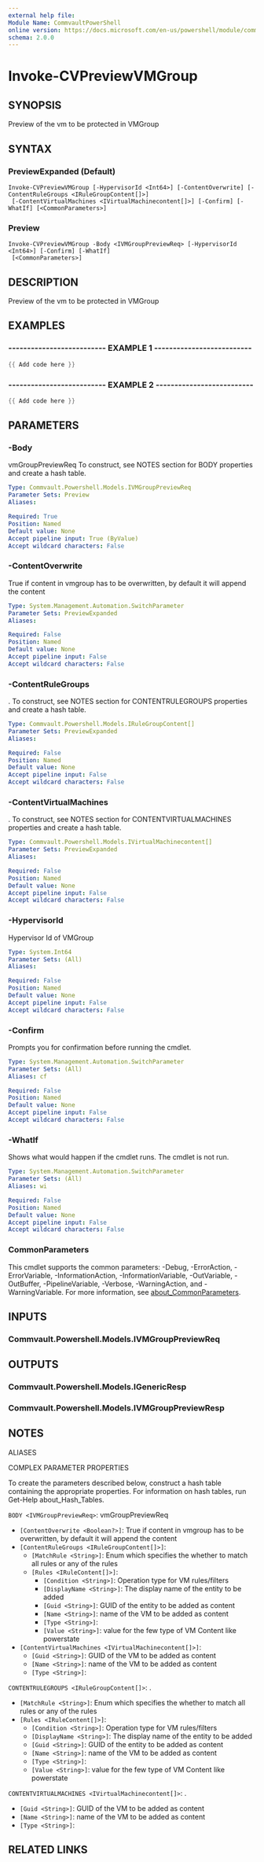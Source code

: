 ```yaml
---
external help file:
Module Name: CommvaultPowerShell
online version: https://docs.microsoft.com/en-us/powershell/module/commvaultpowershell/invoke-cvpreviewvmgroup
schema: 2.0.0
---
```


# Invoke-CVPreviewVMGroup

## SYNOPSIS
Preview of the vm to be protected in VMGroup

## SYNTAX

### PreviewExpanded (Default)
```
Invoke-CVPreviewVMGroup [-HypervisorId <Int64>] [-ContentOverwrite] [-ContentRuleGroups <IRuleGroupContent[]>]
 [-ContentVirtualMachines <IVirtualMachinecontent[]>] [-Confirm] [-WhatIf] [<CommonParameters>]
```

### Preview
```
Invoke-CVPreviewVMGroup -Body <IVMGroupPreviewReq> [-HypervisorId <Int64>] [-Confirm] [-WhatIf]
 [<CommonParameters>]
```

## DESCRIPTION
Preview of the vm to be protected in VMGroup

## EXAMPLES

### -------------------------- EXAMPLE 1 --------------------------
```powershell
{{ Add code here }}
```



### -------------------------- EXAMPLE 2 --------------------------
```powershell
{{ Add code here }}
```



## PARAMETERS

### -Body
vmGroupPreviewReq
To construct, see NOTES section for BODY properties and create a hash table.

```yaml
Type: Commvault.Powershell.Models.IVMGroupPreviewReq
Parameter Sets: Preview
Aliases:

Required: True
Position: Named
Default value: None
Accept pipeline input: True (ByValue)
Accept wildcard characters: False
```

### -ContentOverwrite
True if content in vmgroup has to be overwritten, by default it will append the content

```yaml
Type: System.Management.Automation.SwitchParameter
Parameter Sets: PreviewExpanded
Aliases:

Required: False
Position: Named
Default value: None
Accept pipeline input: False
Accept wildcard characters: False
```

### -ContentRuleGroups
.
To construct, see NOTES section for CONTENTRULEGROUPS properties and create a hash table.

```yaml
Type: Commvault.Powershell.Models.IRuleGroupContent[]
Parameter Sets: PreviewExpanded
Aliases:

Required: False
Position: Named
Default value: None
Accept pipeline input: False
Accept wildcard characters: False
```

### -ContentVirtualMachines
.
To construct, see NOTES section for CONTENTVIRTUALMACHINES properties and create a hash table.

```yaml
Type: Commvault.Powershell.Models.IVirtualMachinecontent[]
Parameter Sets: PreviewExpanded
Aliases:

Required: False
Position: Named
Default value: None
Accept pipeline input: False
Accept wildcard characters: False
```

### -HypervisorId
Hypervisor Id of VMGroup

```yaml
Type: System.Int64
Parameter Sets: (All)
Aliases:

Required: False
Position: Named
Default value: None
Accept pipeline input: False
Accept wildcard characters: False
```

### -Confirm
Prompts you for confirmation before running the cmdlet.

```yaml
Type: System.Management.Automation.SwitchParameter
Parameter Sets: (All)
Aliases: cf

Required: False
Position: Named
Default value: None
Accept pipeline input: False
Accept wildcard characters: False
```

### -WhatIf
Shows what would happen if the cmdlet runs.
The cmdlet is not run.

```yaml
Type: System.Management.Automation.SwitchParameter
Parameter Sets: (All)
Aliases: wi

Required: False
Position: Named
Default value: None
Accept pipeline input: False
Accept wildcard characters: False
```

### CommonParameters
This cmdlet supports the common parameters: -Debug, -ErrorAction, -ErrorVariable, -InformationAction, -InformationVariable, -OutVariable, -OutBuffer, -PipelineVariable, -Verbose, -WarningAction, and -WarningVariable. For more information, see [about_CommonParameters](http://go.microsoft.com/fwlink/?LinkID=113216).

## INPUTS

### Commvault.Powershell.Models.IVMGroupPreviewReq

## OUTPUTS

### Commvault.Powershell.Models.IGenericResp

### Commvault.Powershell.Models.IVMGroupPreviewResp

## NOTES

ALIASES

COMPLEX PARAMETER PROPERTIES

To create the parameters described below, construct a hash table containing the appropriate properties. For information on hash tables, run Get-Help about_Hash_Tables.


`BODY <IVMGroupPreviewReq>`: vmGroupPreviewReq
  - `[ContentOverwrite <Boolean?>]`: True if content in vmgroup has to be overwritten, by default it will append the content
  - `[ContentRuleGroups <IRuleGroupContent[]>]`: 
    - `[MatchRule <String>]`: Enum which specifies the whether to match all rules or any of the rules
    - `[Rules <IRuleContent[]>]`: 
      - `[Condition <String>]`: Operation type for VM rules/filters
      - `[DisplayName <String>]`: The display name of the entity to be added
      - `[Guid <String>]`: GUID of the entity to be added as content
      - `[Name <String>]`: name of the VM to be added as content
      - `[Type <String>]`: 
      - `[Value <String>]`: value for the few type of VM Content like powerstate
  - `[ContentVirtualMachines <IVirtualMachinecontent[]>]`: 
    - `[Guid <String>]`: GUID of the VM to be added as content
    - `[Name <String>]`: name of the VM to be added as content
    - `[Type <String>]`: 

`CONTENTRULEGROUPS <IRuleGroupContent[]>`: .
  - `[MatchRule <String>]`: Enum which specifies the whether to match all rules or any of the rules
  - `[Rules <IRuleContent[]>]`: 
    - `[Condition <String>]`: Operation type for VM rules/filters
    - `[DisplayName <String>]`: The display name of the entity to be added
    - `[Guid <String>]`: GUID of the entity to be added as content
    - `[Name <String>]`: name of the VM to be added as content
    - `[Type <String>]`: 
    - `[Value <String>]`: value for the few type of VM Content like powerstate

`CONTENTVIRTUALMACHINES <IVirtualMachinecontent[]>`: .
  - `[Guid <String>]`: GUID of the VM to be added as content
  - `[Name <String>]`: name of the VM to be added as content
  - `[Type <String>]`: 

## RELATED LINKS

